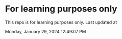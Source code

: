 # For learning purposes only
This repo is for learning purposes only.
Last updated at

Monday, January 29, 2024 12:49:07 PM

